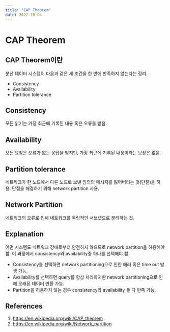 ```yaml
---
title: "CAP Theorem"
date: 2022-10-04
---
```


# CAP Theorem

## CAP Theorem이란

분산 데이터 시스템이 다음과 같은 세 조건을 한 번에 만족하지 않는다는 정리.

- Consistency
- Availability
- Partition tolerance

## Consistency

모든 읽기는 가장 최근에 기록된 내용 혹은 오류를 받음.

## Availability

모든 요청은 오류가 없는 응답을 받지만, 가장 최근에 기록된 내용이라는 보장은 없음.

## Partition tolerance

네트워크가 한 노드에서 다른 노드로 보낸 임의의 메시지를 잃어버리는 것(단절)을 허용. 단절을 해결하기 위해 network partition 사용.

## Network Partition

네트워크의 오류로 인해 네트워크를 독립적인 서브넷으로 분리하는 것.

## Explanation

어떤 시스템도 네트워크 장애로부터 안전하지 않으므로 network partition을 허용해야 함. 이 과정에서 consistency와 availability중 하나를 선택해야 함.

- Consistency를 선택하면 network partitioning으로 인한 에러 혹은 time out 발생 가능.
- Availability를 선택하면 query를 항상 처리하지만 network partitioning으로 인해 오래된 데이터 반환 가능.
- Partition을 허용하지 않는 경우 consistency와 availability 둘 다 만족 가능.

## References

1. https://en.wikipedia.org/wiki/CAP_theorem
2. https://en.wikipedia.org/wiki/Network_partition
